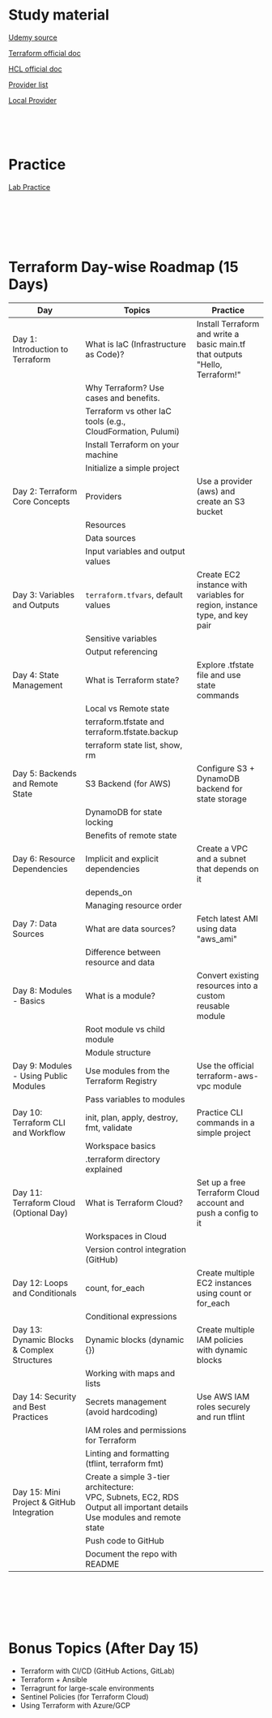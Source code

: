 # Study material

[Udemy source](https://persistent.udemy.com/course/terraform-for-the-absolute-beginners/learn/lecture/28359870#overview)

[Terraform official doc](https://developer.hashicorp.com/terraform/language)

[HCL official doc](https://developer.hashicorp.com/tutorials)

[Provider list](https://registry.terraform.io/providers/hashicorp)

[Local Provider](https://registry.terraform.io/providers/hashicorp/local/latest/docs)

&nbsp;

&nbsp;

# Practice

[Lab Practice](https://learn.kodekloud.com/user/courses/udemy-labs-terraform-for-beginners/module/15ad6d59-4e42-40a6-bc23-1d518cebd065/lesson/ef74c64b-1c49-455d-935c-be899526db1e)

&nbsp;

&nbsp;

&nbsp;

# Terraform Day-wise Roadmap (15 Days)

| Day                                         | Topics                                                                                                                             | Practice                                                                     |
| ------------------------------------------- | ---------------------------------------------------------------------------------------------------------------------------------- | ---------------------------------------------------------------------------- |
| Day 1: Introduction to Terraform            | What is IaC (Infrastructure as Code)?                                                                                              | Install Terraform and write a basic main.tf that outputs "Hello, Terraform!" |
|                                             | Why Terraform? Use cases and benefits.                                                                                             |
|                                             | Terraform vs other IaC tools (e.g., CloudFormation, Pulumi)                                                                        |
|                                             | Install Terraform on your machine                                                                                                  |
|                                             | Initialize a simple project                                                                                                        |
| Day 2: Terraform Core Concepts              | Providers                                                                                                                          | Use a provider (aws) and create an S3 bucket                                 |
|                                             | Resources                                                                                                                          |
|                                             | Data sources                                                                                                                       |
|                                             | Input variables and output values                                                                                                  |
| Day 3: Variables and Outputs                | `terraform.tfvars`, default values                                                                                                 | Create EC2 instance with variables for region, instance type, and key pair   |
|                                             | Sensitive variables                                                                                                                |
|                                             | Output referencing                                                                                                                 |
| Day 4: State Management                     | What is Terraform state?                                                                                                           | Explore .tfstate file and use state commands                                 |
|                                             | Local vs Remote state                                                                                                              |
|                                             | terraform.tfstate and terraform.tfstate.backup                                                                                     |
|                                             | terraform state list, show, rm                                                                                                     |
| Day 5: Backends and Remote State            | S3 Backend (for AWS)                                                                                                               | Configure S3 + DynamoDB backend for state storage                            |
|                                             | DynamoDB for state locking                                                                                                         |
|                                             | Benefits of remote state                                                                                                           |
| Day 6: Resource Dependencies                | Implicit and explicit dependencies                                                                                                 | Create a VPC and a subnet that depends on it                                 |
|                                             | depends_on                                                                                                                         |
|                                             | Managing resource order                                                                                                            |
| Day 7: Data Sources                         | What are data sources?                                                                                                             | Fetch latest AMI using data "aws_ami"                                        |
|                                             | Difference between resource and data                                                                                               |
| Day 8: Modules - Basics                     | What is a module?                                                                                                                  | Convert existing resources into a custom reusable module                     |
|                                             | Root module vs child module                                                                                                        |
|                                             | Module structure                                                                                                                   |
| Day 9: Modules - Using Public Modules       | Use modules from the Terraform Registry                                                                                            | Use the official terraform-aws-vpc module                                    |
|                                             | Pass variables to modules                                                                                                          |
| Day 10: Terraform CLI and Workflow          | init, plan, apply, destroy, fmt, validate                                                                                          | Practice CLI commands in a simple project                                    |
|                                             | Workspace basics                                                                                                                   |
|                                             | .terraform directory explained                                                                                                     |
| Day 11: Terraform Cloud (Optional Day)      | What is Terraform Cloud?                                                                                                           | Set up a free Terraform Cloud account and push a config to it                |
|                                             | Workspaces in Cloud                                                                                                                |
|                                             | Version control integration (GitHub)                                                                                               |
| Day 12: Loops and Conditionals              | count, for_each                                                                                                                    | Create multiple EC2 instances using count or for_each                        |
|                                             | Conditional expressions                                                                                                            |
| Day 13: Dynamic Blocks & Complex Structures | Dynamic blocks (dynamic {})                                                                                                        | Create multiple IAM policies with dynamic blocks                             |
|                                             | Working with maps and lists                                                                                                        |
| Day 14: Security and Best Practices         | Secrets management (avoid hardcoding)                                                                                              | Use AWS IAM roles securely and run tflint                                    |
|                                             | IAM roles and permissions for Terraform                                                                                            |
|                                             | Linting and formatting (tflint, terraform fmt)                                                                                     |
| Day 15: Mini Project & GitHub Integration   | Create a simple 3-tier architecture: <br>VPC, Subnets, EC2, RDS <br>Output all important details <br> Use modules and remote state |
|                                             | Push code to GitHub                                                                                                                |
|                                             | Document the repo with README                                                                                                      |

&nbsp;

&nbsp;

&nbsp;

# Bonus Topics (After Day 15)

- Terraform with CI/CD (GitHub Actions, GitLab)
- Terraform + Ansible
- Terragrunt for large-scale environments
- Sentinel Policies (for Terraform Cloud)
- Using Terraform with Azure/GCP
